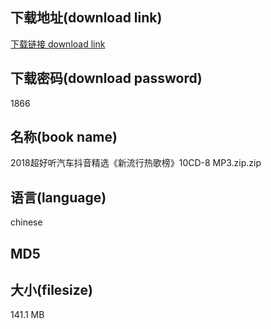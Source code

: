 ## 下载地址(download link)
[下载链接 download link](https://voluble-croquembouche-d321dc.netlify.app/?s=2018%E8%B6%85%E5%A5%BD%E5%90%AC%E6%B1%BD%E8%BD%A6%E6%8A%96%E9%9F%B3%E7%B2%BE%E9%80%89%E3%80%8A%E6%96%B0%E6%B5%81%E8%A1%8C%E7%83%AD%E6%AD%8C%E6%A6%9C%E3%80%8B10CD-8+MP3.zip)

## 下载密码(download password)
1866

## 名称(book name)
2018超好听汽车抖音精选《新流行热歌榜》10CD-8 MP3.zip.zip

## 语言(language)
chinese

## MD5


## 大小(filesize)
141.1 MB
